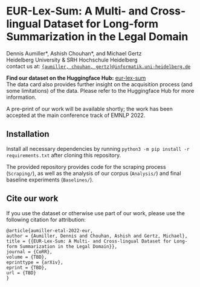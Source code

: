 # EUR-Lex-Sum: A Multi- and Cross-lingual Dataset for Long-form Summarization in the Legal Domain

Dennis Aumiller*, Ashish Chouhan*, and Michael Gertz  
Heidelberg University & SRH Hochschule Heidelberg  
contact us at: [`{aumiller, chouhan, gertz}@informatik.uni-heidelberg.de`](mailto:aumiller@informatik.uni-heidelberg.de)

**Find our dataset on the Huggingface Hub:** [eur-lex-sum](https://huggingface.co/datasets/dennlinger/eur-lex-sum)    
The data card also provides further insight on the acquisition process (and some limitations) of the data. Please refer to the Huggingface Hub for more information.

A pre-print of our work will be available shortly; the work has been accepted at the main conference track of EMNLP 2022.

## Installation
Install all necessary dependencies by running `python3 -m pip install -r requirements.txt` after cloning this repository.

The provided repository provides code for the scraping process (`Scraping/`), as well as the analysis of our corpus (`Analysis/`) and final baseline experiments (`Baselines/`).


## Cite our work
If you use the dataset or otherwise use part of our work, please use the following citation for attribution:

```
@article{aumiller-etal-2022-eur,
author = {Aumiller, Dennis and Chouhan, Ashish and Gertz, Michael},
title = {{EUR-Lex-Sum: A Multi- and Cross-lingual Dataset for Long-form Summarization in the Legal Domain}},
journal = {CoRR},
volume = {TBD},
eprinttype = {arXiv},
eprint = {TBD},
url = {TBD}
}
```
